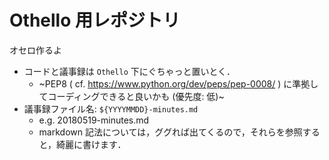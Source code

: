 # Othello 用レポジトリ
オセロ作るよ 
- コードと議事録は `Othello` 下にぐちゃっと置いとく．
	- ~PEP8 ( cf. https://www.python.org/dev/peps/pep-0008/ ) に準拠してコーディングできると良いかも (優先度: 低)~
- 議事録ファイル名: `${YYYYMMDD}-minutes.md`
	- e.g. 20180519-minutes.md
	- markdown 記法については，ググれば出てくるので，それらを参照すると，綺麗に書けます．
